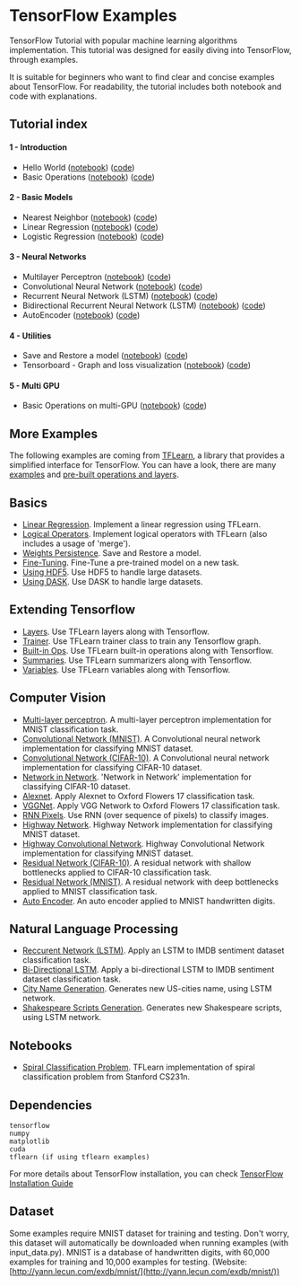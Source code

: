 # TensorFlow Examples
TensorFlow Tutorial with popular machine learning algorithms implementation. This tutorial was designed for easily diving into TensorFlow, through examples.

It is suitable for beginners who want to find clear and concise examples about TensorFlow. For readability, the tutorial includes both notebook and code with explanations.

## Tutorial index

#### 1 - Introduction
- Hello World ([notebook](https://github.com/aymericdamien/TensorFlow-Examples/blob/master/notebooks/1_Introduction/helloworld.ipynb)) ([code](https://github.com/aymericdamien/TensorFlow-Examples/blob/master/examples/1_Introduction/helloworld.py))
- Basic Operations ([notebook](https://github.com/aymericdamien/TensorFlow-Examples/blob/master/notebooks/1_Introduction/basic_operations.ipynb)) ([code](https://github.com/aymericdamien/TensorFlow-Examples/blob/master/examples/1_Introduction/basic_operations.py))

#### 2 - Basic Models
- Nearest Neighbor ([notebook](https://github.com/aymericdamien/TensorFlow-Examples/blob/master/notebooks/2_BasicModels/nearest_neighbor.ipynb)) ([code](https://github.com/aymericdamien/TensorFlow-Examples/blob/master/examples/2_BasicModels/nearest_neighbor.py))
- Linear Regression ([notebook](https://github.com/aymericdamien/TensorFlow-Examples/blob/master/notebooks/2_BasicModels/linear_regression.ipynb)) ([code](https://github.com/aymericdamien/TensorFlow-Examples/blob/master/examples/2_BasicModels/linear_regression.py))
- Logistic Regression ([notebook](https://github.com/aymericdamien/TensorFlow-Examples/blob/master/notebooks/2_BasicModels/logistic_regression.ipynb)) ([code](https://github.com/aymericdamien/TensorFlow-Examples/blob/master/examples/2_BasicModels/logistic_regression.py))

#### 3 - Neural Networks
- Multilayer Perceptron ([notebook](https://github.com/aymericdamien/TensorFlow-Examples/blob/master/notebooks/3_NeuralNetworks/multilayer_perceptron.ipynb)) ([code](https://github.com/aymericdamien/TensorFlow-Examples/blob/master/examples/3_NeuralNetworks/multilayer_perceptron.py))
- Convolutional Neural Network ([notebook](https://github.com/aymericdamien/TensorFlow-Examples/blob/master/notebooks/3_NeuralNetworks/convolutional_network.ipynb)) ([code](https://github.com/aymericdamien/TensorFlow-Examples/blob/master/examples/3_NeuralNetworks/convolutional_network.py))
- Recurrent Neural Network (LSTM) ([notebook](https://github.com/aymericdamien/TensorFlow-Examples/blob/master/notebooks/3_NeuralNetworks/reccurent_network.ipynb)) ([code](https://github.com/aymericdamien/TensorFlow-Examples/blob/master/examples/3_NeuralNetworks/recurrent_network.py))
- Bidirectional Recurrent Neural Network (LSTM) ([notebook](https://github.com/aymericdamien/TensorFlow-Examples/blob/master/notebooks/3_NeuralNetworks/bidirectional_rnn.ipynb)) ([code](https://github.com/aymericdamien/TensorFlow-Examples/blob/master/examples/3_NeuralNetworks/bidirectional_rnn.py))
- AutoEncoder ([notebook](https://github.com/aymericdamien/TensorFlow-Examples/blob/master/notebooks/3_NeuralNetworks/autoencoder.ipynb)) ([code](https://github.com/aymericdamien/TensorFlow-Examples/blob/master/examples/3_NeuralNetworks/autoencoder.py))

#### 4 - Utilities
- Save and Restore a model ([notebook](https://github.com/aymericdamien/TensorFlow-Examples/blob/master/notebooks/4_Utils/save_restore_model.ipynb)) ([code](https://github.com/aymericdamien/TensorFlow-Examples/blob/master/examples/4_Utils/save_restore_model.py))
- Tensorboard - Graph and loss visualization ([notebook](https://github.com/aymericdamien/TensorFlow-Examples/blob/master/notebooks/4_Utils/tensorboard_basic.ipynb)) ([code](https://github.com/aymericdamien/TensorFlow-Examples/blob/master/examples/4_Utils/tensorboard_basic.py))

#### 5 - Multi GPU
- Basic Operations on multi-GPU ([notebook](https://github.com/aymericdamien/TensorFlow-Examples/blob/master/notebooks/5_MultiGPU/multigpu_basics.ipynb)) ([code](https://github.com/aymericdamien/TensorFlow-Examples/blob/master/examples/5_MultiGPU/multigpu_basics.py))

## More Examples
The following examples are coming from [TFLearn](https://github.com/tflearn/tflearn), a library that provides a simplified interface for TensorFlow. You can have a look, there are many [examples](https://github.com/tflearn/tflearn/tree/master/examples) and [pre-built operations and layers](http://tflearn.org/doc_index/#api).

## Basics
- [Linear Regression](https://github.com/tflearn/tflearn/blob/master/examples/basics/linear_regression.py). Implement a linear regression using TFLearn.
- [Logical Operators](https://github.com/tflearn/tflearn/blob/master/examples/basics/logical.py). Implement logical operators with TFLearn (also includes a usage of 'merge').
- [Weights Persistence](https://github.com/tflearn/tflearn/blob/master/examples/basics/weights_persistence.py). Save and Restore a model.
- [Fine-Tuning](https://github.com/tflearn/tflearn/blob/master/examples/basics/finetuning.py). Fine-Tune a pre-trained model on a new task.
- [Using HDF5](https://github.com/tflearn/tflearn/blob/master/examples/basics/use_hdf5.py). Use HDF5 to handle large datasets.
- [Using DASK](https://github.com/tflearn/tflearn/blob/master/examples/basics/use_dask.py). Use DASK to handle large datasets.

## Extending Tensorflow
- [Layers](https://github.com/tflearn/tflearn/blob/master/examples/extending_tensorflow/layers.py). Use TFLearn layers along with Tensorflow.
- [Trainer](https://github.com/tflearn/tflearn/blob/master/examples/extending_tensorflow/trainer.py). Use TFLearn trainer class to train any Tensorflow graph.
- [Built-in Ops](https://github.com/tflearn/tflearn/blob/master/examples/extending_tensorflow/builtin_ops.py). Use TFLearn built-in operations along with Tensorflow.
- [Summaries](https://github.com/tflearn/tflearn/blob/master/examples/extending_tensorflow/summaries.py). Use TFLearn summarizers along with Tensorflow.
- [Variables](https://github.com/tflearn/tflearn/blob/master/examples/extending_tensorflow/variables.py). Use TFLearn variables along with Tensorflow.

## Computer Vision
- [Multi-layer perceptron](https://github.com/tflearn/tflearn/blob/master/examples/images/dnn.py). A multi-layer perceptron implementation for MNIST classification task.
- [Convolutional Network (MNIST)](https://github.com/tflearn/tflearn/blob/master/examples/images/convnet_mnist.py). A Convolutional neural network implementation for classifying MNIST dataset.
- [Convolutional Network (CIFAR-10)](https://github.com/tflearn/tflearn/blob/master/examples/images/convnet_cifar10.py). A Convolutional neural network implementation for classifying CIFAR-10 dataset.
- [Network in Network](https://github.com/tflearn/tflearn/blob/master/examples/images/network_in_network.py). 'Network in Network' implementation for classifying CIFAR-10 dataset.
- [Alexnet](https://github.com/tflearn/tflearn/blob/master/examples/images/alexnet.py). Apply Alexnet to Oxford Flowers 17 classification task.
- [VGGNet](https://github.com/tflearn/tflearn/blob/master/examples/images/vgg_network.py). Apply VGG Network to Oxford Flowers 17 classification task.
- [RNN Pixels](https://github.com/tflearn/tflearn/blob/master/examples/images/rnn_pixels.py). Use RNN (over sequence of pixels) to classify images.
- [Highway Network](https://github.com/tflearn/tflearn/blob/master/examples/images/highway_dnn.py). Highway Network implementation for classifying MNIST dataset.
- [Highway Convolutional Network](https://github.com/tflearn/tflearn/blob/master/examples/images/convnet_highway_mnist.py). Highway Convolutional Network implementation for classifying MNIST dataset.
- [Residual Network (CIFAR-10)](https://github.com/tflearn/tflearn/blob/master/examples/images/residual_network_cifar10.py). A residual network with shallow bottlenecks applied to CIFAR-10 classification task.
- [Residual Network (MNIST)](https://github.com/tflearn/tflearn/blob/master/examples/images/residual_network_mnist.py). A residual network with deep bottlenecks applied to MNIST classification task.
- [Auto Encoder](https://github.com/tflearn/tflearn/blob/master/examples/images/autoencoder.py). An auto encoder applied to MNIST handwritten digits.

## Natural Language Processing
- [Reccurent Network (LSTM)](https://github.com/tflearn/tflearn/blob/master/examples/nlp/lstm.py). Apply an LSTM to IMDB sentiment dataset classification task.
- [Bi-Directional LSTM](https://github.com/tflearn/tflearn/blob/master/examples/nlp/bidirectional_lstm.py). Apply a bi-directional LSTM to IMDB sentiment dataset classification task.
- [City Name Generation](https://github.com/tflearn/tflearn/blob/master/examples/nlp/lstm_generator_cityname.py). Generates new US-cities name, using LSTM network.
- [Shakespeare Scripts Generation](https://github.com/tflearn/tflearn/blob/master/examples/nlp/lstm_generator_shakespeare.py). Generates new Shakespeare scripts, using LSTM network.

## Notebooks
- [Spiral Classification Problem](https://github.com/tflearn/tflearn/blob/master/examples/notebooks/spiral.ipynb). TFLearn implementation of spiral classification problem from Stanford CS231n.

## Dependencies
```
tensorflow
numpy
matplotlib
cuda
tflearn (if using tflearn examples)
```
For more details about TensorFlow installation, you can check [TensorFlow Installation Guide](https://github.com/tensorflow/tensorflow/blob/master/tensorflow/g3doc/get_started/os_setup.md)

## Dataset
Some examples require MNIST dataset for training and testing. Don't worry, this dataset will automatically be downloaded when running examples (with input_data.py).
MNIST is a database of handwritten digits, with 60,000 examples for training and 10,000 examples for testing. (Website: [http://yann.lecun.com/exdb/mnist/](http://yann.lecun.com/exdb/mnist/))

